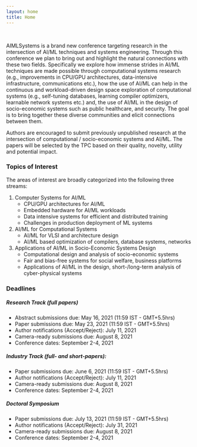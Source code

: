 ```yaml
---
layout: home
title: Home
---
```


&nbsp;

AIMLSystems is a brand new conference targeting research in the intersection of AI/ML techniques and systems engineering. Through this conference we plan to bring out and highlight the natural connections with these two fields. Specifically we explore how immense strides in AI/ML techniques are made possible through computational systems research (e.g., improvements in CPU/GPU architectures, data-intensive infrastructure, communications etc.),  how the use of AI/ML can help in the continuous and workload-driven design space exploration of computational systems (e.g., self-tuning databases, learning compiler optimizers, learnable network systems etc.) and, the use of AI/ML in the design of socio-economic systems such as public healthcare, and security.  The goal is to bring together these diverse communities and elicit connections between them.

Authors are encouraged to submit previously unpublished research at the intersection of computational / socio-economic systems and AI/ML. The papers will be selected by the TPC based on their quality, novelty, utility and potential impact.


### Topics of Interest

The areas of interest are broadly categorized into the following three streams:

1. Computer Systems for AI/ML 
   * CPU/GPU architectures for AI/ML
   * Embedded hardware for AI/ML workloads
   * Data intensive systems for efficient and distributed training
   * Challenges in production deployment of ML systems
1. AI/ML for Computational Systems
   * AI/ML for VLSI and architecture design
   * AI/ML based optimization of compilers, database systems, networks
1. Applications of AI/ML in Socio-Economic Systems Design
   * Computational design and analysis of socio-economic systems
   * Fair and bias-free systems for social welfare, business platforms
   * Applications of AI/ML in the design, short-/long-term analysis of cyber-physical systems

### Deadlines

##### Research Track (full papers)
* Abstract submissions due: May 16, 2021 (11:59 IST - GMT+5.5hrs)
* Paper submissions due: May 23, 2021 (11:59 IST - GMT+5.5hrs) 
* Author notifications (Accept/Reject): July 11, 2021
* Camera-ready submissions due: August 8, 2021
* Conference dates: September 2-4, 2021 

##### Industry Track (full- and short-papers):
* Paper submissions due:  June 6, 2021 (11:59 IST - GMT+5.5hrs)
* Author notifications (Accept/Reject):  July 11, 2021
* Camera-ready submissions due: August 8, 2021
* Conference dates: September 2-4, 2021
##### Doctoral Symposium
* Paper submissions due:  July 13, 2021 (11:59 IST - GMT+5.5hrs)
* Author notifications (Accept/Reject):  July 31, 2021
* Camera-ready submissions due: August 8, 2021
* Conference dates: September 2-4, 2021
